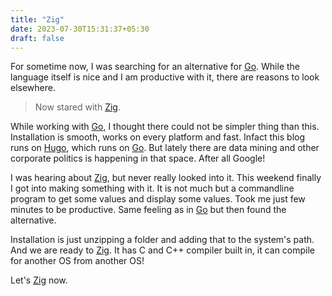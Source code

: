 ```yaml
---
title: "Zig"
date: 2023-07-30T15:31:37+05:30
draft: false
---
```


For sometime now, I was searching for an alternative for [Go][go]. While the language itself is nice and I am productive with it, there are reasons to look elsewhere. 

> Now stared with [Zig][zig].

While working with [Go][go], I thought there could not be simpler thing than this. Installation is smooth, works on every platform and fast. Infact this blog runs on [Hugo][hugo], which runs on [Go][go]. But lately there are data mining and other corporate politics is happening in that space. After all Google! 

I was hearing about [Zig][zig], but never really looked into it. This weekend finally I got into making something with it. It is not much but a commandline program to get some values and display some values. Took me just few minutes to be productive. Same feeling as in [Go][go] but then found the alternative.

Installation is just unzipping a folder and adding that to the system's path. And we are ready to [Zig][zig]. It has C and C++ compiler built in, it can compile for another OS from another OS!

Let's [Zig][zig] now.








[zig]: https://ziglang.org
[go]: https://go.dev/
[hugo]: https://gohugo.io/


